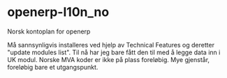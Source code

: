 openerp-l10n_no
===============

Norsk kontoplan for openerp

Må sannsynligvis installeres ved hjelp av Technical Features og deretter "update modules list".
Til nå har jeg bare fått den til med å legge data inn i UK modul.
Norske MVA koder er ikke på plass foreløbig.
Mye gjenstår, foreløbig bare et utgangspunkt.
